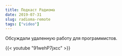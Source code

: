 ```yaml
---
title: Подкаст Радиома 
date: 2019-07-31
slug: radioma-remote 
tags: ["video"]
---
```

Обсуждали удаленную работу для программистов.

{{< youtube "91wehP7jxcc" >}}

